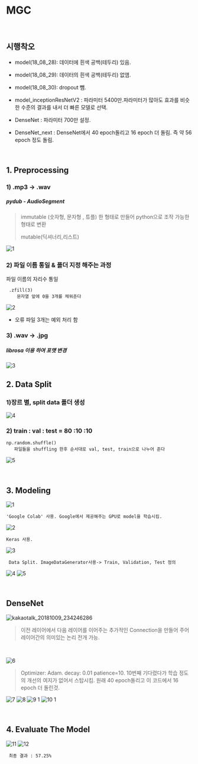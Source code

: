 # MGC

</br>

## 시행착오

 * model(18_08_28): 데이터에 흰색 공백(테두리) 있음.
 
 * model(18_08_29): 데이터의 흰색 공백(테두리) 없앰.
 
 * model(18_08_30): dropout 뺌.
 
 * model_inceptionResNetV2 : 파라미터 5400만.파라미터가 많아도 효과를 비슷한 수준의 결과를 내서 더 빠른 모델로 선택.
 
 * DenseNet : 파라미터 700만 설정.
 
 * DenseNet_next : DenseNet에서 40 epoch돌리고 16 epoch 더 돌림. 즉 약 56 epoch 정도 돌림.
 
</br>

## 1. Preprocessing 

### 1) .mp3 -> .wav

##### pydub - AudioSegment 

> immutable (숫자형, 문자형 , 튜플) 한 형태로 만들어 python으로  조작 가능한 형태로 변환
>
> mutable(딕셔너리,리스트)

![1](https://user-images.githubusercontent.com/42205410/46684392-a2b27880-cc2d-11e8-8f7e-5309d7f26bf0.png)


### 2) 파일 이름 통일 & 폴더 지정 해주는 과정

파일 이름의 자리수 통일 

```
 .zfill(3) 
    문자열 앞에 0을 3개를 채워준다 
```

![2](https://user-images.githubusercontent.com/42205410/46684397-a514d280-cc2d-11e8-93ad-dcab2cdd4e43.png)

- 오류 파일 3개는 예외 처리 함 

### 3) .wav -> .jpg

##### librosa 이용 하여 포맷 변경 

![3](https://user-images.githubusercontent.com/42205410/46684399-a645ff80-cc2d-11e8-99e8-5d4232914c68.png)

## 2. Data Split

### 1)장르 별, split data 폴더 생성

![4](https://user-images.githubusercontent.com/42205410/46684404-a80fc300-cc2d-11e8-9255-961a077bc4ff.png)

### 2) train : val : test = 80 :10 :10 

```
np.random.shuffle()
   파일들을 shuffling 한후 순서대로 val, test, train으로 나누어 준다 
```

![5](https://user-images.githubusercontent.com/42205410/46684405-a9d98680-cc2d-11e8-9fc5-28ed66d161cf.png)

</br>

## 3. Modeling

 
![1](https://user-images.githubusercontent.com/42205410/46679966-ff5c6600-cc22-11e8-8641-220be7b678b4.PNG)

 ```
 'Google Colab' 사용. Google에서 제공해주는 GPU로 model을 학습시킴.
 ```
 
![2](https://user-images.githubusercontent.com/42205410/46679974-04b9b080-cc23-11e8-8bec-c8f30aa477dd.PNG)

 ```
 Keras 사용.
 ```
![3](https://user-images.githubusercontent.com/42205410/46679982-08e5ce00-cc23-11e8-8d38-f00be246e78c.PNG)
```
 Data Split. ImageDataGenerator사용-> Train, Validation, Test 정의
```
 
![4](https://user-images.githubusercontent.com/42205410/46679987-0d11eb80-cc23-11e8-9375-47084736684c.PNG)
![5](https://user-images.githubusercontent.com/42205410/46679991-0edbaf00-cc23-11e8-810d-1f061c5ff073.PNG)

</br>

## DenseNet

![kakaotalk_20181009_234246286](https://user-images.githubusercontent.com/42205410/46678876-983db200-cc20-11e8-9ed7-f14dbb98ee1f.png)

 >이전 레이어에서 다음 레이어를 이어주는 추가적인 Connection을 만들어 주어 레이어간의 의미있는 논리 전개 가능. 

</br>


![6](https://user-images.githubusercontent.com/42205410/46680000-156a2680-cc23-11e8-8851-191a827bed36.PNG)

 > Optimizer: Adam.
 > decay: 0.01
 > patience=10. 10번째 기다렸다가 학습 정도의 개선의 여지가 없어서 스탑시킴. 원래 40 epoch돌리고 이 코드에서 16 epoch 더 돌린것.

![7](https://user-images.githubusercontent.com/42205410/46680008-1a2eda80-cc23-11e8-8367-2ea363d64827.PNG)
![8](https://user-images.githubusercontent.com/42205410/46680021-1ef38e80-cc23-11e8-99b2-b3006418fcaa.PNG)
![9 1](https://user-images.githubusercontent.com/42205410/46683828-223f4800-cc2c-11e8-9a7e-66b72d893083.jpg)
![10 1](https://user-images.githubusercontent.com/42205410/46683948-75b19600-cc2c-11e8-85f5-128b24a76a79.PNG)

</br>

 ## 4. Evaluate The Model

![11](https://user-images.githubusercontent.com/42205410/46680047-2c107d80-cc23-11e8-8e32-4ee475b4300f.PNG)
![12](https://user-images.githubusercontent.com/42205410/46680068-33d02200-cc23-11e8-9f65-ac3326572cf1.PNG)
```
 최종 결과 : 57.25%
```
